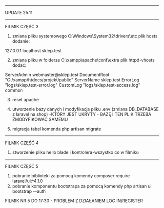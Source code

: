 ****************************
UPDATE 25.11
***************************



FILMIK CZĘŚĆ 3

1) zmiana pliku systemowego C:\Windows\System32\drivers\etc plik hosts
dodanie:

127.0.0.1       localhost sklep.test



2) zmiana pliku w folderze C:\xampp\apache\conf\extra plik httpd-vhosts
dodać:

<VirtualHost sklep.test:80>
    ServerAdmin webmaster@sklep.test
    DocumentRoot "C:/xampp/htdocs/projekt/public"
    ServerName sklep.test
    ErrorLog "logs/sklep.test-error.log"
    CustomLog "logs/sklep.test-access.log" common
</VirtualHost>

3) reset apache

4) utworzenie bazy danych i modyfikacja pliku .env (zmiana DB_DATABASE z laravel na shop) -KTÓRY JEST UKRYTY - BAZĘ I TEN PLIK TRZEBA ZMODYFIKOWAĆ SAMEMU

5) migracja tabel komenda php artisan migrate

************************************************************************************************************


FILMIK CZĘŚĆ 4

1) stworzenie pliku hello blade i kontrolera-wszystko co w filmiku

************************************************************************************************************


FILMIK CZĘŚĆ 5

1) pobranie biblioteki za pomocą komendy    composer require laravel/ui:^4.1.0
2) pobranie komponentu bootstrapa za pomocą komendy    php artisan ui bootstrap --auth

FILMIK NR 5 DO 17:30 - PROBLEM Z DZIAŁANIEM LOG IN/REGISTER
